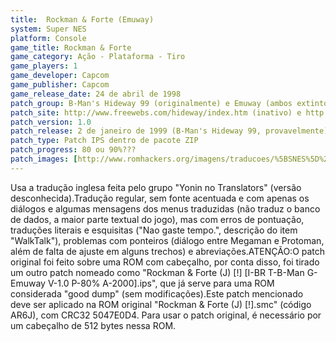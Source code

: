 ```yaml
---
title:  Rockman & Forte (Emuway)
system: Super NES
platform: Console
game_title: Rockman & Forte
game_category: Ação - Plataforma - Tiro
game_players: 1
game_developer: Capcom
game_publisher: Capcom
game_release_date: 24 de abril de 1998
patch_group: B-Man's Hideway 99 (originalmente) e Emuway (ambos extintos)
patch_site: http://www.freewebs.com/hideway/index.htm (inativo) e http://www.emuway.f2s.com/ (fora do ar)
patch_version: 1.0
patch_release: 2 de janeiro de 1999 (B-Man's Hideway 99, provavelmente) e 3 de agosto de 2000 (Emuway, provavelmente)
patch_type: Patch IPS dentro de pacote ZIP
patch_progress: 80 ou 90%???
patch_images: [http://www.romhackers.org/imagens/traducoes/%5BSNES%5D%20Rockman%20&%20Forte%20-%201.png,http://www.romhackers.org/imagens/traducoes/%5BSNES%5D%20Rockman%20&%20Forte%20-%20Emuway%20-%202.png,http://www.romhackers.org/imagens/traducoes/%5BSNES%5D%20Rockman%20&%20Forte%20-%20Emuway%20-%203.png]
---
```

Usa a tradução inglesa feita pelo grupo "Yonin no Translators" (versão desconhecida).Tradução regular, sem fonte acentuada e com apenas os diálogos e algumas mensagens dos menus traduzidas (não traduz o banco de dados, a maior parte textual do jogo), mas com erros de pontuação, traduções literais e esquisitas ("Nao gaste tempo.", descrição do item "WalkTalk"), problemas com ponteiros (diálogo entre Megaman e Protoman, além de falta de ajuste em alguns trechos) e abreviações.ATENÇÃO:O patch original foi feito sobre uma ROM com cabeçalho, por conta disso, foi tirado um outro patch nomeado como "Rockman & Forte (J) [!] [I-BR T-B-Man G-Emuway V-1.0 P-80% A-2000].ips", que já serve para uma ROM considerada "good dump" (sem modificações).Este patch mencionado deve ser aplicado na ROM original "Rockman & Forte (J) [!].smc" (código AR6J), com CRC32 5047E0D4. Para usar o patch original, é necessário por um cabeçalho de 512 bytes nessa ROM.